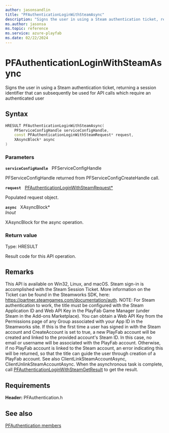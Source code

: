 ```yaml
---
author: jasonsandlin
title: "PFAuthenticationLoginWithSteamAsync"
description: "Signs the user in using a Steam authentication ticket, returning a session identifier that can subsequently be used for API calls which require an authenticated user"
ms.author: jasonsa
ms.topic: reference
ms.service: azure-playfab
ms.date: 02/22/2024
---
```


# PFAuthenticationLoginWithSteamAsync  

Signs the user in using a Steam authentication ticket, returning a session identifier that can subsequently be used for API calls which require an authenticated user  

## Syntax  
  
```cpp
HRESULT PFAuthenticationLoginWithSteamAsync(  
    PFServiceConfigHandle serviceConfigHandle,  
    const PFAuthenticationLoginWithSteamRequest* request,  
    XAsyncBlock* async  
)  
```  
  
### Parameters  
  
**`serviceConfigHandle`** &nbsp; PFServiceConfigHandle  
  
PFServiceConfigHandle returned from PFServiceConfigCreateHandle call.  
  
**`request`** &nbsp; [PFAuthenticationLoginWithSteamRequest*](../../pfauthenticationtypes/structs/pfauthenticationloginwithsteamrequest.md)  
  
Populated request object.  
  
**`async`** &nbsp; XAsyncBlock*  
*_Inout_*  
  
XAsyncBlock for the async operation.  
  
  
### Return value
Type: HRESULT
  
Result code for this API operation.
  
## Remarks  
  
This API is available on Win32, Linux, and macOS. Steam sign-in is accomplished with the Steam Session Ticket. More information on the Ticket can be found in the Steamworks SDK, here: https://partner.steamgames.com/documentation/auth. NOTE: For Steam authentication to work, the title must be configured with the Steam Application ID and Web API Key in the PlayFab Game Manager (under Steam in the Add-ons Marketplace). You can obtain a Web API Key from the Permissions page of any Group associated with your App ID in the Steamworks site. If this is the first time a user has signed in with the Steam account and CreateAccount is set to true, a new PlayFab account will be created and linked to the provided account's Steam ID. In this case, no email or username will be associated with the PlayFab account. Otherwise, if no PlayFab account is linked to the Steam account, an error indicating this will be returned, so that the title can guide the user through creation of a PlayFab account. See also ClientLinkSteamAccountAsync, ClientUnlinkSteamAccountAsync. When the asynchronous task is complete, call [PFAuthenticationLoginWithSteamGetResult](pfauthenticationloginwithsteamgetresult.md) to get the result.
  
## Requirements  
  
**Header:** PFAuthentication.h
  
## See also  
[PFAuthentication members](../pfauthentication_members.md)  

  
  
